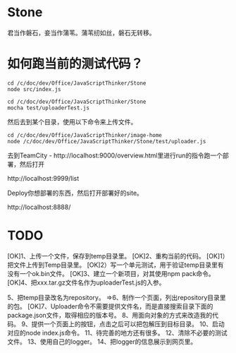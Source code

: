 Stone
=====
君当作磐石，妾当作蒲苇。蒲苇纫如丝，磐石无转移。

如何跑当前的测试代码？
=====================

```
cd /c/doc/dev/Office/JavaScriptThinker/Stone
node src/index.js

cd /c/doc/dev/Office/JavaScriptThinker/Stone
mocha test/uploaderTest.js
```

然后去到某个目录，使用以下命令来上传文件。

```
cd /c/doc/dev/Office/JavaScriptThinker/image-home
node /c/doc/dev/Office/JavaScriptThinker/Stone/test/uploader.js
```

去到TeamCity - http://localhost:9000/overview.html里进行run的指令跑一个部署，然后打开

http://localhost:9999/list

Deploy你想部署的东西，然后打开部署好的site。

http://localhost:8888/


TODO
====

[OK]1、上传一个文件，保存到temp目录里。
[OK]2、重构当前的代码。
[OK]1）把文件上传到Temp目录里。
[OK]2）写一个单元测试，用于验证temp目录里有没有一个ok.bin文件。
[OK]3、建立一个新项目，对其使用npm pack命令。
[OK]4、把xxx.tar.gz文件名作为uploaderTest.js的入参。

5、把temp目录改名为repository。
=>6、制作一个页面，列出repository目录里的包。
[OK]7、Uploader命令不需要提供文件名，而是直接搜索目录下面的package.json文件，取得相应的版本号。
8、用面向对象的方式来改造我的代码。
9、提供一个页面上的按钮，点击之后可以把包解压到目标目录。
10、启动对应的node index.js命令。
11、待完善的地方还有很多。
12、清除不必要的测试文件。
13、使用自己的logger。
14、把logger的信息展示到网页里。





